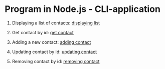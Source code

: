 # Program in Node.js - CLI-application

1. Displaying a list of contacts: [displaying list](https://ibb.co/bgmJz20)

2. Get contact by id: [get contact](https://ibb.co/LCRg1rH)

3. Adding a new contact: [adding contact](https://ibb.co/JnLhQQ6)

4. Updating contact by id: [updating contact](https://ibb.co/PwFfrDP)

5. Removing contact by id: [removing contact](https://ibb.co/37hgcdw)
